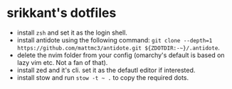 # srikkant's dotfiles

- install `zsh` and set it as the login shell.
- install antidote using the following command: `git clone --depth=1 https://github.com/mattmc3/antidote.git ${ZDOTDIR:-~}/.antidote`.
- delete the nvim folder from your config (omarchy's default is based on lazy vim etc. Not a fan of that).
- install zed and it's cli. set it as the defautl editor if interested.
- install stow and run `stow -t ~ .` to copy the required dots.

